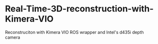 # Real-Time-3D-reconstruction-with-Kimera-VIO
Reconstruciton with Kimera VIO ROS wrapper and Intel's d435i depth camera 
